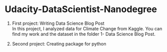 # Udacity-DataScientist-Nanodegree

1. First project: Writing Data Science Blog Post<br />
In this project, I analyzed data for Climate Change from Kaggle. You can find my work and the dataset in the folder 1- Data Science Blog Post.<br />

2. Second project: Creating package for python
